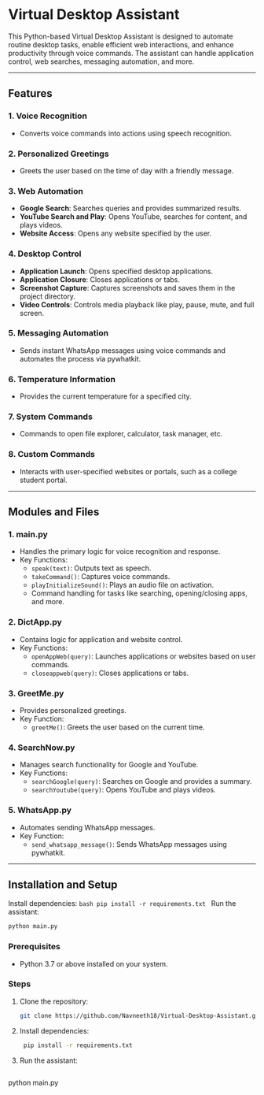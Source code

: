 # Virtual Desktop Assistant

This Python-based Virtual Desktop Assistant is designed to automate routine desktop tasks, enable efficient web interactions, and enhance productivity through voice commands. The assistant can handle application control, web searches, messaging automation, and more.

---

## Features

### 1. Voice Recognition
- Converts voice commands into actions using speech recognition.

### 2. Personalized Greetings
- Greets the user based on the time of day with a friendly message.

### 3. Web Automation
- **Google Search**: Searches queries and provides summarized results.
- **YouTube Search and Play**: Opens YouTube, searches for content, and plays videos.
- **Website Access**: Opens any website specified by the user.

### 4. Desktop Control
- **Application Launch**: Opens specified desktop applications.
- **Application Closure**: Closes applications or tabs.
- **Screenshot Capture**: Captures screenshots and saves them in the project directory.
- **Video Controls**: Controls media playback like play, pause, mute, and full screen.

### 5. Messaging Automation
- Sends instant WhatsApp messages using voice commands and automates the process via pywhatkit.

### 6. Temperature Information
- Provides the current temperature for a specified city.

### 7. System Commands
- Commands to open file explorer, calculator, task manager, etc.

### 8. Custom Commands
- Interacts with user-specified websites or portals, such as a college student portal.

---

## Modules and Files

### 1. **main.py**
- Handles the primary logic for voice recognition and response.
- Key Functions:
  - `speak(text)`: Outputs text as speech.
  - `takeCommand()`: Captures voice commands.
  - `playInitializeSound()`: Plays an audio file on activation.
  - Command handling for tasks like searching, opening/closing apps, and more.

### 2. **DictApp.py**
- Contains logic for application and website control.
- Key Functions:
  - `openAppWeb(query)`: Launches applications or websites based on user commands.
  - `closeappweb(query)`: Closes applications or tabs.

### 3. **GreetMe.py**
- Provides personalized greetings.
- Key Function:
  - `greetMe()`: Greets the user based on the current time.

### 4. **SearchNow.py**
- Manages search functionality for Google and YouTube.
- Key Functions:
  - `searchGoogle(query)`: Searches on Google and provides a summary.
  - `searchYoutube(query)`: Opens YouTube and plays videos.

### 5. **WhatsApp.py**
- Automates sending WhatsApp messages.
- Key Function:
  - `send_whatsapp_message()`: Sends WhatsApp messages using pywhatkit.

---

## Installation and Setup
Install dependencies:
    ```bash
    pip install -r requirements.txt
    ```
Run the assistant:
  ```bash
  python main.py
  ```


### Prerequisites
- Python 3.7 or above installed on your system.

### Steps
1. Clone the repository:
   ```bash
   git clone https://github.com/Navneeth18/Virtual-Desktop-Assistant.git
   ```
2. Install dependencies:
   ```bash
    pip install -r requirements.txt
    ```
3. Run the assistant:
   ```bash
  python main.py
  ```

